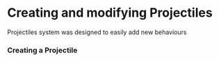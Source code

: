 # Creating and modifying Projectiles

Projectiles system was designed to easily add new behaviours

### Creating a Projectile

